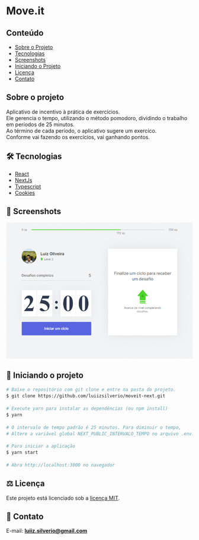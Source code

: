 # Move.it
## Conteúdo
* [Sobre o Projeto](#sobre-o-projeto)
* [Tecnologias](#hammer_and_wrench-tecnologias)
* [Screenshots](#camera_flash-screenshots)
* [Iniciando o Projeto](#car-Iniciando-o-projeto)
* [Licença](#balance_scale-licença)
* [Contato](#email-contato)

## Sobre o projeto
Aplicativo de incentivo à prática de exercícios.<br/>
Ele gerencia o tempo, utilizando o método pomodoro, dividindo o trabalho em períodos de 25 minutos.<br/>
Ao término de cada período, o aplicativo sugere um exercíco.<br/>
Conforme vai fazendo os exercícios, vai ganhando pontos.

## :hammer_and_wrench: Tecnologias
* <ins>React</ins>
* <ins>NextJs</ins>
* <ins>Typescript</ins>
* <ins>Cookies</ins>

## :camera_flash: Screenshots
![](https://github.com/luiizsilverio/moveit-next/blob/main/public/screenshots/moveit.gif)

## :car: Iniciando o projeto
```bash
# Baixe o repositório com git clone e entre na pasta do projeto.
$ git clone https://github.com/luiizsilverio/moveit-next.git

# Execute yarn para instalar as dependências (ou npm install)
$ yarn

# O intervalo de tempo padrão é 25 minutos. Para diminuir o tempo, 
# Altere a variável global NEXT_PUBLIC_INTERVALO_TEMPO no arquivo .env.

# Para iniciar a aplicação
$ yarn start

# Abra http://localhost:3000 no navegador
```

## :balance_scale: Licença
Este projeto está licenciado sob a [licença MIT](LICENSE).

## :email: Contato

E-mail: [**luiiz.silverio@gmail.com**](mailto:luiiz.silverio@gmail.com)
